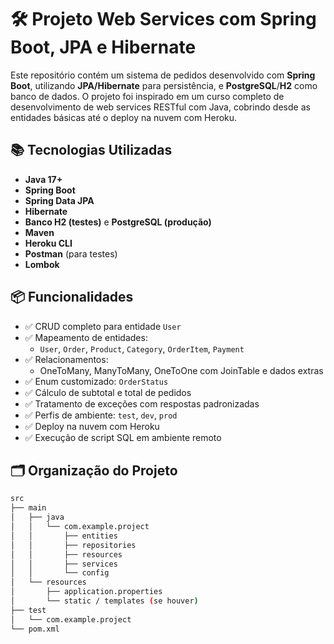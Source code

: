# 🛠️ Projeto Web Services com Spring Boot, JPA e Hibernate

Este repositório contém um sistema de pedidos desenvolvido com **Spring Boot**, utilizando **JPA/Hibernate** para persistência, e **PostgreSQL**/**H2** como banco de dados. O projeto foi inspirado em um curso completo de desenvolvimento de web services RESTful com Java, cobrindo desde as entidades básicas até o deploy na nuvem com Heroku.

## 📚 Tecnologias Utilizadas

- **Java 17+**
- **Spring Boot**
- **Spring Data JPA**
- **Hibernate**
- **Banco H2 (testes)** e **PostgreSQL (produção)**
- **Maven**
- **Heroku CLI**
- **Postman** (para testes)
- **Lombok**

## 📦 Funcionalidades

- ✅ CRUD completo para entidade `User`
- ✅ Mapeamento de entidades:
  - `User`, `Order`, `Product`, `Category`, `OrderItem`, `Payment`
- ✅ Relacionamentos:
  - OneToMany, ManyToMany, OneToOne com JoinTable e dados extras
- ✅ Enum customizado: `OrderStatus`
- ✅ Cálculo de subtotal e total de pedidos
- ✅ Tratamento de exceções com respostas padronizadas
- ✅ Perfis de ambiente: `test`, `dev`, `prod`
- ✅ Deploy na nuvem com Heroku
- ✅ Execução de script SQL em ambiente remoto

## 🗂️ Organização do Projeto

```bash
src
├── main
│   ├── java
│   │   └── com.example.project
│   │       ├── entities
│   │       ├── repositories
│   │       ├── resources
│   │       ├── services
│   │       └── config
│   └── resources
│       ├── application.properties
│       └── static / templates (se houver)
├── test
│   └── com.example.project
└── pom.xml

